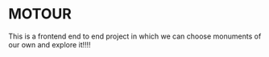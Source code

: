 # MOTOUR
This is a frontend end to end project in which we can choose monuments of our own and explore it!!!!
